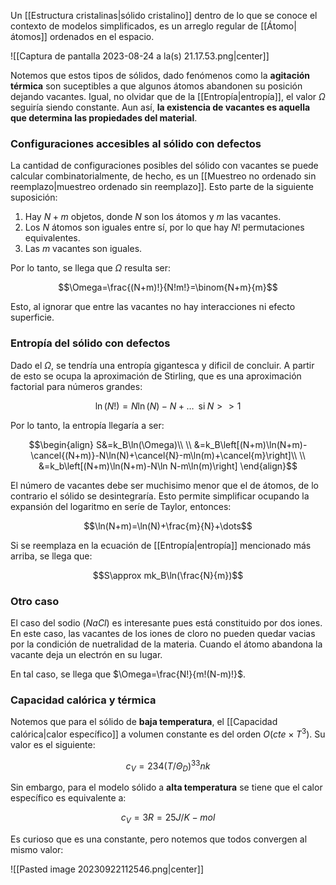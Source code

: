 
Un [[Estructura cristalinas|sólido cristalino]] dentro de lo que se conoce el contexto de modelos simplificados, es un arreglo regular de [[Átomo|átomos]] ordenados en el espacio. 

![[Captura de pantalla 2023-08-24 a la(s) 21.17.53.png|center]]

Notemos que estos tipos de sólidos, dado fenómenos como la **agitación térmica** son suceptibles a que algunos átomos abandonen su posición dejando vacantes. Igual, no olvidar que de la [[Entropía|entropía]], el valor $\Omega$ seguiría siendo constante. Aun así, **la existencia de vacantes es aquella que determina las propiedades del material**. 

### Configuraciones accesibles al sólido con defectos

La cantidad de configuraciones posibles del sólido con vacantes se puede calcular combinatorialmente, de hecho, es un [[Muestreo no ordenado sin reemplazo|muestreo ordenado sin reemplazo]]. Esto parte de la siguiente suposición: 

1. Hay $N+m$ objetos, donde $N$ son los átomos y $m$ las vacantes. 
2. Los $N$ átomos son iguales entre sí, por lo que hay $N!$ permutaciones equivalentes. 
3. Las $m$ vacantes son iguales. 

Por lo tanto, se llega que $\Omega$ resulta ser: 

$$\Omega=\frac{(N+m)!}{N!m!}=\binom{N+m}{m}$$


Esto, al ignorar que entre las vacantes no hay interacciones ni efecto superficie. 

### Entropía del sólido con defectos 

Dado el $\Omega$, se tendría una entropía gigantesca y dificil de concluir. A partir de esto se ocupa la aproximación de Stirling, que es una aproximación factorial para números grandes: 

$$\ln(N!)=N\ln(N)-N+\dots\;\;\text{si}\;N>>1\tag{Aproximación Stirling}$$

Por lo tanto, la entropía llegaría a ser: 

$$\begin{align}
S&=k_B\ln(\Omega)\\ \\
&=k_B\left[(N+m)\ln(N+m)-\cancel{(N+m)}-N\ln(N)+\cancel{N}-m\ln(m)+\cancel{m}\right]\\  \\
&=k_b\left[(N+m)\ln(N+m)-N\ln N-m\ln(m)\right]
\end{align}$$

El número de vacantes debe ser muchisimo menor que el de átomos, de lo contrario el sólido se desintegraría. Esto permite simplificar ocupando la expansión del logaritmo en seríe de Taylor, entonces: 

$$\ln(N+m)=\ln(N)+\frac{m}{N}+\dots$$

Si se reemplaza en la ecuación de [[Entropía|entropía]] mencionado más arriba, se llega que: 

$$S\approx mk_B\ln(\frac{N}{m})$$

### Otro caso 

El caso del sodio ($NaCl$) es interesante pues está constituido por dos iones. En este caso, las vacantes de los iones de cloro no pueden quedar vacias por la condición de nuetralidad de la materia. Cuando el átomo abandona la vacante deja un electrón en su lugar. 

En tal caso, se llega que $\Omega=\frac{N!}{m!(N-m)!}$. 

### Capacidad calórica y térmica 

Notemos que para el sólido de **baja temperatura**, el [[Capacidad calórica|calor específico]] a volumen constante es del orden $O(cte\times T^3)$. Su valor es el siguiente: 

$$c_V=234(T/\Theta_D)^33nk$$

Sin embargo, para el modelo sólido a **alta temperatura** se tiene que el calor específico es equivalente a: 

$$c_V=3R=25J/K-mol$$

Es curioso que es una constante, pero notemos que todos convergen al mismo valor: 

![[Pasted image 20230922112546.png|center]]

